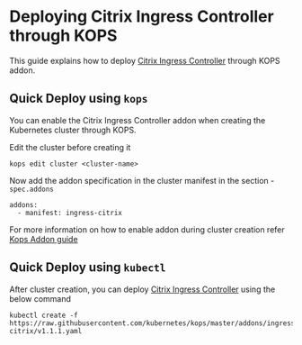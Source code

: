 # Deploying Citrix Ingress Controller through KOPS

This guide explains how to deploy [Citrix Ingress Controller](https://github.com/citrix/citrix-k8s-ingress-controller) through KOPS addon.

## Quick Deploy using `kops`

You can enable the Citrix Ingress Controller addon when creating the Kubernetes cluster through KOPS.

Edit the cluster before creating it

```
kops edit cluster <cluster-name>
```

Now add the addon specification in the cluster manifest in the section - `spec.addons`

```
addons:
  - manifest: ingress-citrix

```
For more information on how to enable addon during cluster creation refer [Kops Addon guide](https://github.com/kubernetes/kops/blob/master/docs/operations/addons.md#installing-kubernetes-addons)

## Quick Deploy using `kubectl`

After cluster creation, you can deploy [Citrix Ingress Controller](https://github.com/citrix/citrix-k8s-ingress-controller) using the below command

```
kubectl create -f https://raw.githubusercontent.com/kubernetes/kops/master/addons/ingress-citrix/v1.1.1.yaml
```
